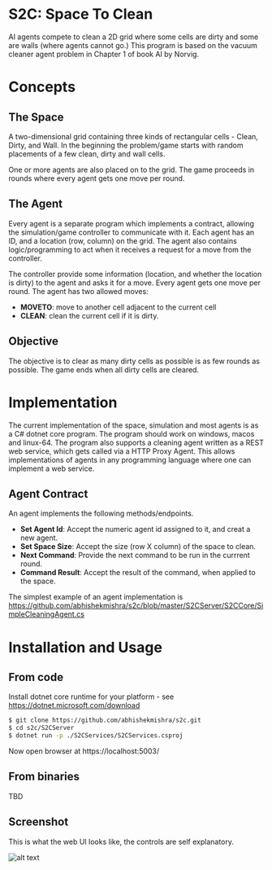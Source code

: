 # S2C: Space To Clean
AI agents compete to clean a 2D grid where some cells are dirty and some are walls (where agents cannot go.)
This program is based on the vacuum cleaner agent problem in Chapter 1 of book AI by Norvig.

# Concepts

## The Space
A two-dimensional grid containing three kinds of rectangular cells - Clean, Dirty, and Wall.
In the beginning the problem/game starts with random placements of a few clean, dirty and wall cells.

One or more agents are also placed on to the grid. The game proceeds in rounds where every agent gets one move per round.

## The Agent
Every agent is a separate program which implements a contract, allowing the simulation/game controller to communicate with it. Each agent has an ID, and a location (row, column) on the grid. The agent also contains logic/programming to act when it receives a request for a move from the controller.

The controller provide some information (location, and whether the location is dirty) to the agent and asks it for a move. Every agent gets one move per round.
The agent has two allowed moves:
* **MOVETO**: move to another cell adjacent to the current cell
* **CLEAN**: clean the current cell if it is dirty.

## Objective
The objective is to clear as many dirty cells as possible is as few rounds as possible. The game ends when all dirty cells are cleared.

# Implementation
The current implementation of the space, simulation and most agents is as a C# dotnet core program. The program should work on windows, macos and linux-64. The program also supports a cleaning agent written as a REST web service, which gets called via a HTTP Proxy Agent. This allows implementations of agents in any programming language where one can implement a web service.

## Agent Contract
An agent implements the following methods/endpoints.
* **Set Agent Id**: Accept the numeric agent id assigned to it, and creat a new agent.
* **Set Space Size**: Accept the size (row X column) of the space to clean.
* **Next Command**: Provide the next command to be run in the currrent round.
* **Command Result**: Accept the result of the command, when applied to the space.

The simplest example of an agent implementation is https://github.com/abhishekmishra/s2c/blob/master/S2CServer/S2CCore/SimpleCleaningAgent.cs

# Installation and Usage

## From code
Install dotnet core runtime for your platform - see https://dotnet.microsoft.com/download
```bash
$ git clone https://github.com/abhishekmishra/s2c.git
$ cd s2c/S2CServer
$ dotnet run -p ./S2CServices/S2CServices.csproj
```

Now open browser at https://localhost:5003/

## From binaries
TBD

## Screenshot

This is what the web UI looks like, the controls are self explanatory.

![alt text](https://i.imgur.com/IgIPrcD.png "S2C Screenshot")

